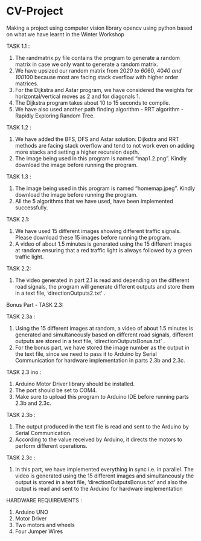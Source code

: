 # CV-Project
Making a project using computer vision library opencv using python based on what we have learnt in the Winter Workshop

TASK 1.1 :
 
1. The randmatrix.py file contains the program to generate a random matrix in case we only want to generate a random matrix.
2. We have upsized our random matrix from 20*20 to 60*60, 40*40 and 100*100 because most are facing stack overflow with higher order matrices.
3. For the Dijkstra and Astar program, we have considered the weights for horizontal/vertical moves as 2 and for diagonals 1. 
4. The Dijkstra program takes about 10 to 15 seconds to compile.
5. We have also used another path finding algorithm - RRT algorithm - Rapidly Exploring Random Tree. 

TASK 1.2 :
1. We have added the BFS, DFS and Astar solution. Dijkstra and RRT methods are facing stack overflow and tend to not work even on adding more stacks and setting a higher recursion depth. 
2. The image being used in this program is named “map1.2.png”. Kindly download the image before running the program.

TASK 1.3 :
1. The image being used in this program is named “homemap.jpeg”. Kindly download the image before running the program. 
2. All the 5 algorithms that we have used, have been implemented successfully. 

TASK 2.1:
1. We have used 15 different images showing different traffic signals.
Please download these 15 images before running the program.
2. A video of about 1.5 minutes is generated using the 15 different images at random ensuring that a red traffic light is always followed by a green traffic light.

TASK 2.2:
1. The video generated in part 2.1 is read and depending on the different road signals, the program will generate different outputs and store them in a text file, ‘directionOutputs2.txt’ .


Bonus Part - TASK 2.3:

TASK 2.3a :
1. Using the 15 different images at random, a video  of about 1.5 minutes is generated and simultaneously based on different road signals, different outputs are stored in a text file, ‘directionOutputsBonus.txt’ .
2. For the bonus part, we have stored the image number as the output in the text file, since we need to pass it to Arduino by Serial Communication for hardware implementation in parts 2.3b and 2.3c. 

TASK 2.3 ino : 
1. Arduino Motor Driver library should be installed.
2. The port should be set to COM4. 
3. Make sure to upload this program to Arduino IDE before running parts 2.3b and 2.3c. 

TASK 2.3b :
1. The output produced in the text file is read and sent to the Arduino by Serial Communication.
2. According to the value received by Arduino, it directs the motors to perform different operations. 

TASK 2.3c :
1. In this part, we have implemented everything in sync i.e. in parallel. The video is generated using the 15 different images and simultaneously the output is stored in a text file, ‘directionOutputsBonus.txt’  and also the output is read and sent to the Arduino for hardware implementation

HARDWARE REQUIREMENTS :
1. Arduino UNO
2. Motor Driver
3. Two motors and wheels
4. Four Jumper Wires

